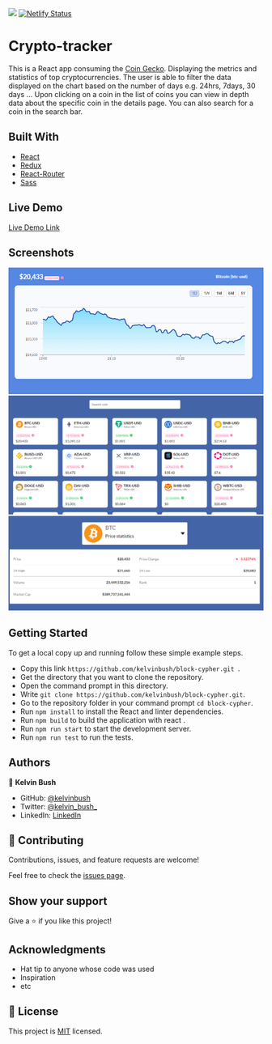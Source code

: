 ![](https://img.shields.io/badge/Microverse-blueviolet)
[![Netlify Status](https://api.netlify.com/api/v1/badges/14ab8586-1e4c-4dcf-9627-c5d106a9fd32/deploy-status)](https://app.netlify.com/sites/block-cypher/deploys)

# Crypto-tracker

 This is a React app consuming the [Coin Gecko](https://www.coingecko.com/en/api/documentation).
 Displaying the metrics and statistics of top cryptocurrencies.
 The user is able to filter the data displayed on the chart based on the number of days e.g. 24hrs, 7days, 30 days ...
 Upon clicking on a coin in the list of coins you can view in depth data about the specific coin in the details page.
 You can also search for a coin in the search bar.


## Built With

- [React](https://reactjs.org/)
- [Redux](https://redux.js.org/)
- [React-Router](https://reactrouter.com/)
- [Sass](https://sass-lang.com/)

## Live Demo

[Live Demo Link](https://block-cypher.netlify.app/)


## Screenshots
<img src="screenshots/img.png" alt="coin chart">
<img src="screenshots/img_1.png" alt="coin list">
<img src="screenshots/img_2.png" alt="coin stats">

## Getting Started
To get a local copy up and running follow these simple example steps.

- Copy this link `https://github.com/kelvinbush/block-cypher.git `.
- Get the directory that you want to clone the repository.
- Open the command prompt in this directory.
- Write `git clone https://github.com/kelvinbush/block-cypher.git`.
- Go to the repository folder in your command prompt `cd block-cypher`.
- Run `npm install` to install the React and linter dependencies.
- Run `npm build` to build the application with react .
- Run `npm run start` to start the development server.
- Run `npm run test` to run the tests.


## Authors

👤 **Kelvin Bush**

- GitHub: [@kelvinbush](https://github.com/kelvinbush)
- Twitter: [@kelvin_bush_](https://twitter.com/kelvin_bush_)
- LinkedIn: [LinkedIn](https://www.linkedin.com/in/kelvin-wachiye-04b469173/)

## 🤝 Contributing

Contributions, issues, and feature requests are welcome!

Feel free to check the [issues page](../../issues/).

## Show your support

Give a ⭐️ if you like this project!


## Acknowledgments

- Hat tip to anyone whose code was used
- Inspiration
- etc

## 📝 License

This project is [MIT](./MIT.md) licensed.
